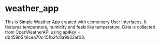 # weather_app

This is Simple Weather App created with elementary User Interfaces. It features temperature, humidity and feels like temperature.
Data is collected from OpenWeatherAPI using apiKey = db459b548cea70c451b2fc8a9922af08.


